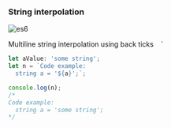 ### String interpolation

![es6](img/es6.png)<!-- .element class="emblem"  -->

Multiline string interpolation using back ticks ` ` `

```typescript
let aValue: 'some string';
let n = `Code example:
  string a = '${a}';`;

console.log(n);
/*
Code example:
  string a = 'some string';
*/
```